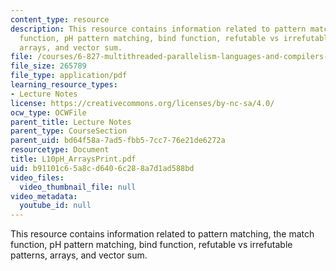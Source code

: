 ```yaml
---
content_type: resource
description: This resource contains information related to pattern matching, the match
  function, pH pattern matching, bind function, refutable vs irrefutable patterns,
  arrays, and vector sum.
file: /courses/6-827-multithreaded-parallelism-languages-and-compilers-fall-2002/b91101c65a8cd6406c288a7d1ad588bd_L10pH_ArraysPrint.pdf
file_size: 265789
file_type: application/pdf
learning_resource_types:
- Lecture Notes
license: https://creativecommons.org/licenses/by-nc-sa/4.0/
ocw_type: OCWFile
parent_title: Lecture Notes
parent_type: CourseSection
parent_uid: bd64f58a-7ad5-fbb5-7cc7-76e21de6272a
resourcetype: Document
title: L10pH_ArraysPrint.pdf
uid: b91101c6-5a8c-d640-6c28-8a7d1ad588bd
video_files:
  video_thumbnail_file: null
video_metadata:
  youtube_id: null
---
```

This resource contains information related to pattern matching, the match function, pH pattern matching, bind function, refutable vs irrefutable patterns, arrays, and vector sum.